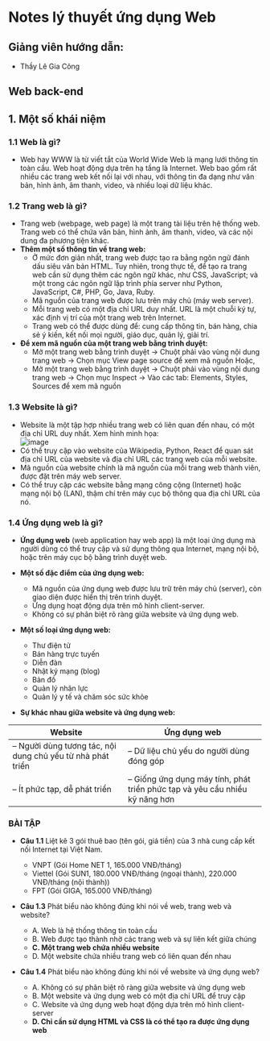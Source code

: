 # Notes lý thuyết ứng dụng Web
## Giảng viên hướng dẫn:
* Thầy Lê Gia Công
## 
## Web back-end
## 1. Một số khái niệm  
### 1.1 Web là gì?  

- Web hay WWW là từ viết tắt của World Wide Web là mạng lưới thông tin toàn cầu. Web hoạt động dựa trên hạ tầng là Internet. Web bao gồm rất nhiều các trang web kết nối lại với nhau, với thông tin đa dạng như văn bản, hình ảnh, âm thanh, video, và nhiều loại dữ liệu khác.

### 1.2 Trang web là gì?  

- Trang web (webpage, web page) là một trang tài liệu trên hệ thống web. Trang web có thể chứa văn bản, hình ảnh, âm thanh, video, và các nội dung đa phương tiện khác.  
- **Thêm một số thông tin về trang web:**
  - Ở mức đơn giản nhất, trang web được tạo ra bằng ngôn ngữ đánh dấu siêu văn bản HTML. Tuy nhiên, trong thực tế, để tạo ra trang web cần sử dụng thêm các ngôn ngữ khác, như CSS, JavaScript; và một trong các ngôn ngữ lập trình phía server như Python, JavaScript, C#, PHP, Go, Java, Ruby.
  - Mã nguồn của trang web được lưu trên máy chủ (máy web server).
  - Mỗi trang web có một địa chỉ URL duy nhất. URL là một chuỗi ký tự, xác định vị trí của một trang web trên Internet.
  - Trang web có thể được dùng để: cung cấp thông tin, bán hàng, chia sẻ ý kiến, kết nối mọi người, giáo dục, quản lý, giải trí.
- **Để xem mã nguồn của một trang web bằng trình duyệt:**
  - Mở một trang web bằng trình duyệt -> Chuột phải vào vùng nội dung trang web -> Chọn mục View page source để xem mã nguồn
Hoặc,  
  - Mở một trang web bằng trình duyệt -> Chuột phải vào vùng nội dung trang web -> Chọn mục Inspect -> Vào các tab: Elements, Styles, Sources để xem mã nguồn

### 1.3 Website là gì?  

- Website là một tập hợp nhiều trang web có liên quan đến nhau, có một địa chỉ URL duy nhất. Xem hình minh họa:  
![image](https://github.com/user-attachments/assets/9b4d3272-e5ca-4864-b677-289016d125fe)  
- Có thể truy cập vào website của Wikipedia, Python, React để quan sát địa chỉ URL của website và địa chỉ URL các trang web của mỗi website.  
- Mã nguồn của website chính là mã nguồn của mỗi trang web thành viên, được đặt trên máy web server.  
- Có thể truy cập các website bằng mạng công cộng (Internet) hoặc mạng nội bộ (LAN), thậm chí trên máy cục bộ thông qua địa chỉ URL của nó.

### 1.4 Ứng dụng web là gì?

- **Ứng dụng web** (web application hay web app) là một loại ứng dụng mà người dùng có thể truy cập và sử dụng thông qua Internet, mạng nội bộ, hoặc trên máy cục bộ bằng trình duyệt web.

- **Một số đặc điểm của ứng dụng web:**
  - Mã nguồn của ứng dụng web được lưu trữ trên máy chủ (server), còn giao diện được hiển thị trên trình duyệt.
  - Ứng dụng hoạt động dựa trên mô hình client-server.
  - Không có sự phân biệt rõ ràng giữa website và ứng dụng web.

- **Một số loại ứng dụng web:**
  - Thư điện tử
  - Bán hàng trực tuyến
  - Diễn đàn
  - Nhật ký mạng (blog)
  - Bản đồ
  - Quản lý nhân lực
  - Quản lý y tế và chăm sóc sức khỏe

- **Sự khác nhau giữa website và ứng dụng web:**

| Website                                                                 | Ứng dụng web                                                               |
|-------------------------------------------------------------------------|----------------------------------------------------------------------------|
| – Người dùng tương tác, nội dung chủ yếu từ nhà phát triển              | – Dữ liệu chủ yếu do người dùng đóng góp                                  |
| – Ít phức tạp, dễ phát triển                                            | – Giống ứng dụng máy tính, phát triển phức tạp và yêu cầu nhiều kỹ năng hơn |

### BÀI TẬP  

- **Câu 1.1** Liệt kê 3 gói thuê bao (tên gói, giá tiền) của 3 nhà cung cấp kết nối Internet tại Việt Nam.
  - VNPT (Gói Home NET 1, 165.000 VNĐ/tháng)
  - Viettel (Gói SUN1, 180.000 VNĐ/tháng (ngoại thành), 220.000 VNĐ/tháng (nội thành))
  - FPT (Gói GIGA, 165.000 VNĐ/tháng)

- **Câu 1.3** Phát biểu nào không đúng khi nói về web, trang web và website?
  - A. Web là hệ thống thông tin toàn cầu
  - B. Web được tạo thành nhờ các trang web và sự liên kết giữa chúng
  - **C. Một trang web chứa nhiều website**
  - D. Một website chứa nhiều trang web có liên quan đến nhau

- **Câu 1.4** Phát biểu nào không đúng khi nói về website và ứng dụng web?
  - A. Không có sự phân biệt rõ ràng giữa website và ứng dụng web
  - B. Một website và ứng dụng web có một địa chỉ URL để truy cập
  - C. Website và ứng dụng web hoạt động dựa trên mô hình client-server
  - **D. Chỉ cần sử dụng HTML và CSS là có thể tạo ra được ứng dụng web**
